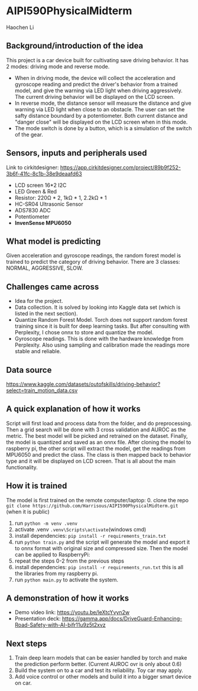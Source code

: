 # AIPI590PhysicalMidterm
Haochen Li
## Background/introduction of the idea
This project is a car device built for cultivating save driving behavior. It has 2 modes: driving mode and reverse mode. 

- When in driving mode, the device will collect the acceleration and gyroscope reading and predict the driver's behavior from a trained model, and give the warning via LED light when driving aggressively. The current driving behavior will be displayed on the LCD screen.
- In reverse mode, the distance sensor will measure the distance and give warning via LED light when close to an obstacle. The user can set the safty distance boundard by a potentiometer. Both current distance and "danger close" will be displayed on the LCD screen when in this mode. 
- The mode switch is done by a button, which is a simulation of the switch of the gear.

## Sensors, inputs and peripherals used
Link to cirkitdesigner: https://app.cirkitdesigner.com/project/89b9f252-3b6f-41fc-8c1b-38e9deaafd63
- LCD screen 16*2 I2C
- LED Green & Red
- Resistor: 220Ω * 2, 1kΩ * 1, 2.2kΩ * 1
- HC-SR04 Ultrasonic Sensor
- ADS7830 ADC
- Potentiometer
- **InvenSense MPU6050**

## What model is predicting
Given acceleration and gyroscope readings, the random forest model is trained to predict the category of driving behavior. There are 3 classes: NORMAL, AGGRESSIVE, SLOW.

## Challenges came across
- Idea for the project.
- Data collection. It is solved by looking into Kaggle data set (which is listed in the next section).
- Quantize Random Forest Model. Torch does not support random forest training since it is built for deep learning tasks. But after consulting with Perplexity, I chose onnx to store and quantize the model.
- Gyroscope readings. This is done with the hardware knowledge from Perplexity. Also using sampling and calibration made the readings more stable and reliable.

## Data source
https://www.kaggle.com/datasets/outofskills/driving-behavior?select=train_motion_data.csv

## A quick explanation of how it works
Script will first load and process data from the folder, and do preprocessing. Then a grid search will be done with 3 cross validation and AUROC as the metric. The best model will be picked and retrained on the dataset. Finally, the model is quantized and saved as an onnx file. After cloning the model to raspberry pi, the other script will extract the model, get the readings from MPU6050 and predict the class. The class is then mapped back to behavior type and it will be displayed on LCD screen. That is all about the main functionality.

## How it is trained
The model is first trained on the remote computer/laptop:
0. clone the repo `git clone https://github.com/Harrisous/AIPI590PhysicalMidterm.git` (when it is public)
1. run `python -m venv .venv`
2. activate .venv `.venv\Scripts\activate`(windows cmd)
3. install dependencies: `pip install -r requirements_train.txt`
4. run `python train.py` and the script will generate the model and export it to onnx format with original size and compressed size.
Then the model can be applied to RaspberryPi:
0. repeat the steps 0-2 from the previous steps
1. install dependencies: `pip install -r requirements_run.txt` this is all the libraries from my raspberry pi.
2. run `python main.py` to activate the system.

## A demonstration of how it works
- Demo video link: https://youtu.be/leXtcYvyn2w
- Presentation deck: https://gamma.app/docs/DriveGuard-Enhancing-Road-Safety-with-AI-bifr11u9z5t2xvz

## Next steps
1. Train deep learn models that can be easier handled by torch and make the prediction perform better. (Current AUROC ovr is only about 0.6)
2. Build the system on to a car and test its reliability. Toy car may apply.
3. Add voice control or other models and build it into a bigger smart device on car.